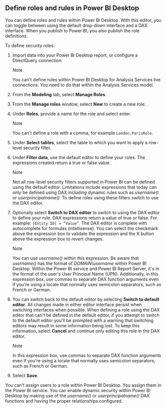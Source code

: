 ## Define roles and rules in Power BI Desktop

You can define roles and rules within Power BI Desktop. With this editor, you can toggle between using the default drop-down interface and a DAX interface.  When you publish to Power BI, you also publish the role definitions.

To define security roles:

1. Import data into your Power BI Desktop report, or configure a DirectQuery connection.

   > [!NOTE]
   > You can't define roles within Power BI Desktop for Analysis Services live connections. You need to do that within the Analysis Services model.

1. From the **Modeling** tab, select **Manage Roles**.



1. From the **Manage roles** window, select **New** to create a new role.



1. Under **Roles**, provide a name for the role and select enter.



   > [!NOTE]
   > You can't define a role with a comma, for example `London,ParisRole`.

1. Under **Select tables**, select the table to which you want to apply a row-level security filter.

1. Under **Filter data**, use the default editor to define your roles. The expressions created return a true or false value.



   > [!NOTE]
   > Not all row-level security filters supported in Power BI can be defined using the default editor. Limitations include expressions that today can only be defined using DAX including dynamic rules such as *username()* or *userprincipalname()*. To define roles using these filters switch to use the DAX editor.

1. Optionally select **Switch to DAX editor** to switch to using the DAX editor to define your role. DAX expressions return a value of true or false. For example: ```[Entity ID] = “Value”```. The DAX editor is complete with autocomplete for formulas (intellisense). You can select the checkmark above the expression box to validate the expression and the X button above the expression box to revert changes.



   > [!NOTE]
   > You can use *username()* within this expression. Be aware that *username()* has the format of *DOMAIN\username* within Power BI Desktop. Within the Power BI service and Power BI Report Server, it's in the format of the user's User Principal Name (UPN). Additionally, in this expression box, use commas to separate DAX function arguments even if you're using a locale that normally uses semicolon separators, such as French or German.

1. You can switch back to the default editor by selecting **Switch to default editor**. All changes made in either editor interface persist when switching interfaces when possible. When defining a role using the DAX editor that can't be defined in the default editor, if you attempt to switch to the default editor you'll be prompted with a warning that switching editors may result in some information being lost. To keep this information, select **Cancel** and continue only editing this role in the DAX editor.


   > [!NOTE]
   > In this expression box, use commas to separate DAX function arguments even if you're using a locale that normally uses semicolon separators, such as French or German.

1. Select **Save**.

You can't assign users to a role within Power BI Desktop. You assign them in the Power BI service. You can enable dynamic security within Power BI Desktop by making use of the *username()* or *userprincipalname()* DAX functions and having the proper relationships configured.
